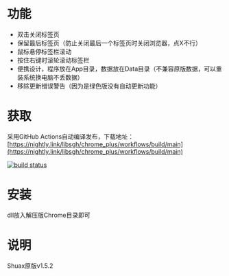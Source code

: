 # 功能
- 双击关闭标签页
- 保留最后标签页（防止关闭最后一个标签页时关闭浏览器，点X不行）
- 鼠标悬停标签栏滚动
- 按住右键时滚轮滚动标签栏
- 便携设计，程序放在App目录，数据放在Data目录（不兼容原版数据，可以重装系统换电脑不丢数据）
- 移除更新错误警告（因为是绿色版没有自动更新功能）
# 获取
采用GitHub Actions自动编译发布，下载地址：[https://nightly.link/libsgh/chrome_plus/workflows/build/main](https://nightly.link/libsgh/chrome_plus/workflows/build/main)

[![build status](https://github.com/libsgh/chrome_plus/actions/workflows/build.yml/badge.svg)](https://github.com/libsgh/chrome_plus/actions/workflows/build.yml)
# 安装
dll放入解压版Chrome目录即可

# 说明
Shuax原版v1.5.2
